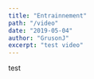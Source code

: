 ```yaml
---
title: "Entrainnement"
path: "/video"
date: "2019-05-04"
author: "GrusonJ"
excerpt: "test video"
---
```


test
